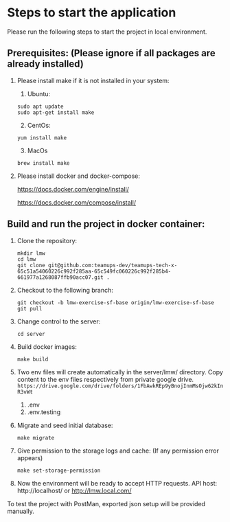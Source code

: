 
# Steps to start the application
Please run the following steps to start the project in local environment.

## Prerequisites: (Please ignore if all packages are already installed)
1. Please install make if it is not installed in your system:
    1. Ubuntu:
   ```
   sudo apt update
   sudo apt-get install make
   ```
    2. CentOs:
   ```
   yum install make
   ```
    3. MacOs
   ```
   brew install make
   ```
2. Please install docker and docker-compose:

   https://docs.docker.com/engine/install/

   https://docs.docker.com/compose/install/

## Build and run the project in docker container:
1. Clone the repository:
   ``` 
   mkdir lmw
   cd lmw
   git clone git@github.com:teamups-dev/teamups-tech-x-65c51a54060226c992f285aa-65c549fc060226c992f285b4-661977a1268087ffb90acc07.git .
   ```
2. Checkout to the following branch:
   ```
   git checkout -b lmw-exercise-sf-base origin/lmw-exercise-sf-base
   git pull
   ```
3. Change control to the server:
   ``` 
   cd server
   ```
4. Build docker images:

   ```
   make build 
   ```
5. Two env files will create automatically in the server/lmw/ directory. Copy content to the env files respectively from private google drive. ```https://drive.google.com/drive/folders/1FbAwkREp9yBnojInmMsOjw62kInR3vWt```
    1. .env
    2. .env.testing


6. Migrate and seed initial database:

   ```
   make migrate
   ```
7. Give permission to the storage logs and cache: (If any permission error appears)
   ```
   make set-storage-permission
   ```
7. Now the environment will be ready to accept HTTP requests. API host:
   http://localhost/
   or
   http://lmw.local.com/

To test the project with PostMan, exported json setup will be provided manually.